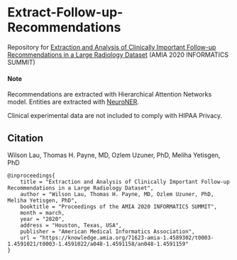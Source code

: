 # Extract-Follow-up-Recommendations

Repository for [Extraction and Analysis of Clinically Important Follow-up Recommendations in a Large Radiology Dataset](https://knowledge.amia.org/71623-amia-1.4589302/t0003-1.4591021/t0003-1.4591022/a048-1.4591158/an048-1.4591159) (AMIA 2020 INFORMATICS SUMMIT)

 
#### Note

Recommendations are extracted with Hierarchical Attention Networks model.
Entities are extracted with [NeuroNER](https://github.com/Franck-Dernoncourt/NeuroNER).

Clinical experimental data are not included to comply with HIPAA Privacy.
 
## Citation
 
Wilson Lau, Thomas H. Payne, MD, Ozlem Uzuner, PhD, Meliha Yetisgen, PhD
```
@inproceedings{ 
    title = "Extraction and Analysis of Clinically Important Follow-up Recommendations in a Large Radiology Dataset",
    author = "Wilson Lau, Thomas H. Payne, MD, Ozlem Uzuner, PhD, Meliha Yetisgen, PhD",
    booktitle = "Proceedings of the AMIA 2020 INFORMATICS SUMMIT",
    month = march,
    year = "2020",
    address = "Houston, Texas, USA",
    publisher = "American Medical Informatics Association",
    url = "https://knowledge.amia.org/71623-amia-1.4589302/t0003-1.4591021/t0003-1.4591022/a048-1.4591158/an048-1.4591159"
}
```
